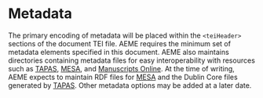 # Metadata

The primary encoding of metadata will be placed within the `<teiHeader>` sections of the document TEI file. AEME requires the minimum set of metadata elements specified in this document.
AEME also maintains directories containing metadata files for easy interoperability with resources such as <a href="http://tapasproject.org" target="_blank">TAPAS</a>, <a href="http://www.mesa-medieval.org/" target="_blank">MESA</a>, and <a href="http://www.manuscriptsonline.org/" target="_blank">Manuscripts Online</a>. At the time of writing, AEME expects to maintain RDF files for <a href="http://www.mesa-medieval.org/" target="_blank">MESA</a> and the Dublin Core files generated by <a href="http://tapasproject.org" target="_blank">TAPAS</a>. Other metadata options may be added at a later date.